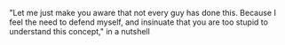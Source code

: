  "Let me just make you aware that not every guy has done this. Because I feel the need to defend myself, and insinuate that you are too stupid to understand this concept," in a nutshell 